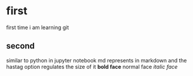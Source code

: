 # first
first time i am learning git
## second
similar to python in jupyter notebook md represents in markdown and the hastag option regulates the size of it
**bold face**
normal face
_italic face_
